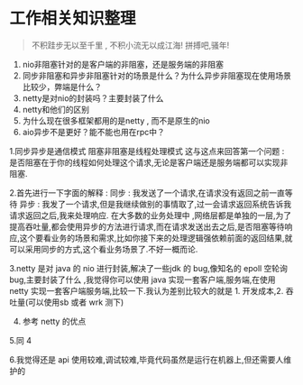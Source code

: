 # 工作相关知识整理

> 不积跬步无以至千里 , 不积小流无以成江海!
> 拼搏吧,骚年!

1. nio非阻塞针对的是客户端的非阻塞，还是服务端的非阻塞
2. 同步非阻塞和异步非阻塞针对的场景是什么？为什么异步非阻塞现在使用场景比较少，弊端是什么？
3. netty是对nio的封装吗？主要封装了什么
4. netty和他们的区别
5. 为什么现在很多框架都用的是netty , 而不是原生的nio
6. aio异步不是更好？能不能也用在rpc中？

1.同步异步是通信模式
阻塞非阻塞是线程处理模式
这与这点来回答第一个问题 : 是否阻塞在于你的线程如何处理这个请求,无论是客户端还是服务端都可以实现非阻塞.

2.首先进行一下字面的解释 : 
同步 : 我发送了一个请求,在请求没有返回之前一直等待 
异步 : 我发了一个请求,但是我继续做别的事情取了,过一会请求返回系统告诉我请求返回之后,我来处理响应.
在大多数的业务处理中 ,网络层都是单独的一层,为了提高吞吐量,都会使用异步的方法进行请求,而在请求发送出去之后,是否阻塞等待响应,这个要看业务的场景和需求,比如你接下来的处理逻辑强依赖前面的返回结果,就可以采用同步的方式,这个看业务场景了.不好一概而论.

3.netty 是对 java 的 nio 进行封装,解决了一些jdk 的 bug,像知名的 epoll 空轮询bug,主要封装了什么 ,我觉得你可以使用 java 实现一套客户端,服务端,在使用 netty 实现一套客户端服务端,比较一下.我认为差别比较大的就是 1. 开发成本,2. 吞吐量(可以使用sb 或者 wrk 测下)


4. 参考 netty 的优点

5.同 4

6.我觉得还是 api 使用较难,调试较难,毕竟代码虽然是运行在机器上,但还需要人维护的